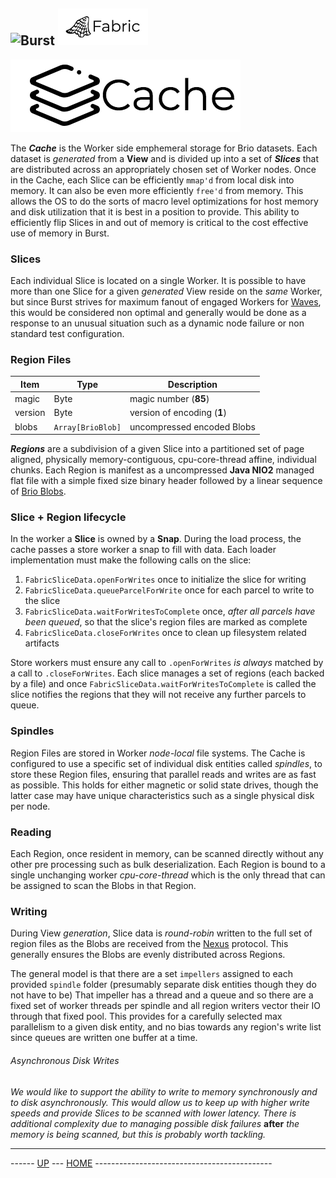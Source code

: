 ![Burst](../documentation/burst_h_small.png "") ![Burst](../fabric_small.png "")
---

 ![](cache.png "")

The ___Cache___ is the Worker side emphemeral storage for Brio datasets. Each
dataset is _generated_ from a __View__ and is divided up into a set of ___Slices___
that are distributed across an appropriately chosen set of Worker nodes.
Once in the Cache, each Slice can be efficiently `mmap'd` from local disk into
memory. It can also be even more efficiently `free'd`  from memory. This
allows the OS to do the sorts of
macro level optimizations for host memory and disk utilization
that it is best in a position to provide.
This ability to efficiently flip Slices in
and out of memory is critical to the cost effective use of memory in Burst.

### Slices
Each individual Slice is located on a single Worker. It is possible to have
more than one Slice for a given _generated_ View reside on the _same_ Worker,
but since Burst strives for maximum fanout of engaged Workers for
[Waves](waves.md), this
would be considered non optimal and generally would be done as a response
to an unusual situation such as a dynamic node failure or non standard
test configuration.

### Region Files

| Item | Type |Description |
|---|---|---|
|magic |Byte | magic number (__85__) |
|version |Byte | version of encoding (__1__) |
|blobs |`Array[BrioBlob]` |uncompressed encoded Blobs |

___Regions___ are a subdivision of a given Slice into a partitioned set of page aligned,
physically memory-contiguous, cpu-core-thread affine, individual chunks.
Each Region is manifest as a uncompressed  __Java NIO2__  managed
flat file with a simple fixed size binary header followed by
a linear sequence of [Brio Blobs](../../burst-brio/doc/blobs.md).

### Slice + Region lifecycle
In the worker a __Slice__ is owned by a __Snap__. During the load process, the cache passes a store worker a
snap to fill with data. Each loader implementation must make the following calls on the slice:

1. `FabricSliceData.openForWrites` once to initialize the slice for writing
1. `FabricSliceData.queueParcelForWrite` once for each parcel to write to the slice
1. `FabricSliceData.waitForWritesToComplete` once, _after all parcels have been queued_, so that the slice's region files are marked as complete
1. `FabricSliceData.closeForWrites` once to clean up filesystem related artifacts

Store workers must ensure any call to `.openForWrites` _is always_ matched by a call to `.closeForWrites`.
Each slice manages a set of regions (each backed by a file) and once `FabricSliceData.waitForWritesToComplete` 
is called the slice notifies the regions that they will not receive any further parcels to queue.  

### Spindles
Region Files are stored in Worker _node-local_ file systems. The Cache
is configured to use a specific set of individual disk entities
called _spindles_, to store these Region files, ensuring that
parallel reads and writes are as fast as possible. This holds for
either magnetic or solid state drives, though the latter case may
have unique characteristics such as a single physical disk per node.

### Reading
Each Region, once resident in memory, can be scanned directly without any other
pre processing such as bulk deserialization. Each Region is bound to a
single unchanging worker _cpu-core-thread_ which is the only thread
that can be assigned to scan the Blobs in that Region.

### Writing
During View _generation_, Slice data is _round-robin_ written to the full set of region files 
as the Blobs are received from the [Nexus](../../../burst-nexus/readme.md) protocol.
This generally ensures the Blobs are evenly distributed across Regions.

The general model is that there are a set `impellers` assigned to each
provided `spindle` folder (presumably separate disk entities though
they do not have to be) That impeller has a thread and a queue and so
there are a fixed set of worker threads per spindle and all region
writers vector their IO through that fixed pool. This provides for a
carefully selected max parallelism to a given disk entity, and no
bias towards any region's write list since queues are written one buffer
at a time.

###### Asynchronous Disk Writes
_We would like to support the ability to write to memory synchronously
and to disk asynchronously. This would allow us to keep up with higher
write speeds and provide Slices to be scanned with lower latency. There
is additional complexity due to managing possible disk failures_ **after** _the
memory is being scanned, but this is probably worth tackling._



---
------ [UP](../readme.md) ---  [HOME](../../readme.md) --------------------------------------------
